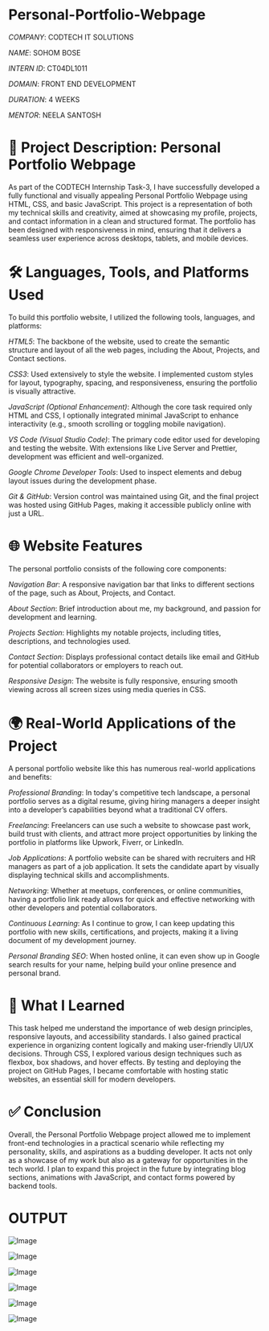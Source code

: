 # Personal-Portfolio-Webpage

*COMPANY*: CODTECH IT SOLUTIONS

*NAME*: SOHOM BOSE

*INTERN ID*: CT04DL1011

*DOMAIN*: FRONT END DEVELOPMENT

*DURATION*: 4 WEEKS

*MENTOR*: NEELA SANTOSH

# 📝 Project Description: Personal Portfolio Webpage

As part of the CODTECH Internship Task-3, I have successfully developed a fully functional and visually appealing Personal Portfolio Webpage using HTML, CSS, and basic JavaScript. This project is a representation of both my technical skills and creativity, aimed at showcasing my profile, projects, and contact information in a clean and structured format. The portfolio has been designed with responsiveness in mind, ensuring that it delivers a seamless user experience across desktops, tablets, and mobile devices.

# 🛠️ Languages, Tools, and Platforms Used

To build this portfolio website, I utilized the following tools, languages, and platforms:

*HTML5*: The backbone of the website, used to create the semantic structure and layout of all the web pages, including the About, Projects, and Contact sections.

*CSS3*: Used extensively to style the website. I implemented custom styles for layout, typography, spacing, and responsiveness, ensuring the portfolio is visually attractive.

*JavaScript (Optional Enhancement)*: Although the core task required only HTML and CSS, I optionally integrated minimal JavaScript to enhance interactivity (e.g., smooth scrolling or toggling mobile navigation).

*VS Code (Visual Studio Code)*: The primary code editor used for developing and testing the website. With extensions like Live Server and Prettier, development was efficient and well-organized.

*Google Chrome Developer Tools*: Used to inspect elements and debug layout issues during the development phase.

*Git & GitHub*: Version control was maintained using Git, and the final project was hosted using GitHub Pages, making it accessible publicly online with just a URL.

# 🌐 Website Features

The personal portfolio consists of the following core components:

*Navigation Bar*: A responsive navigation bar that links to different sections of the page, such as About, Projects, and Contact.

*About Section*: Brief introduction about me, my background, and passion for development and learning.

*Projects Section*: Highlights my notable projects, including titles, descriptions, and technologies used.

*Contact Section*: Displays professional contact details like email and GitHub for potential collaborators or employers to reach out.

*Responsive Design*: The website is fully responsive, ensuring smooth viewing across all screen sizes using media queries in CSS.

# 🌍 Real-World Applications of the Project

A personal portfolio website like this has numerous real-world applications and benefits:

*Professional Branding*: In today's competitive tech landscape, a personal portfolio serves as a digital resume, giving hiring managers a deeper insight into a developer’s capabilities beyond what a traditional CV offers.

*Freelancing*: Freelancers can use such a website to showcase past work, build trust with clients, and attract more project opportunities by linking the portfolio in platforms like Upwork, Fiverr, or LinkedIn.

*Job Applications*: A portfolio website can be shared with recruiters and HR managers as part of a job application. It sets the candidate apart by visually displaying technical skills and accomplishments.

*Networking*: Whether at meetups, conferences, or online communities, having a portfolio link ready allows for quick and effective networking with other developers and potential collaborators.

*Continuous Learning*: As I continue to grow, I can keep updating this portfolio with new skills, certifications, and projects, making it a living document of my development journey.

*Personal Branding SEO*: When hosted online, it can even show up in Google search results for your name, helping build your online presence and personal brand.

# 🧠 What I Learned

This task helped me understand the importance of web design principles, responsive layouts, and accessibility standards. I also gained practical experience in organizing content logically and making user-friendly UI/UX decisions. Through CSS, I explored various design techniques such as flexbox, box shadows, and hover effects. By testing and deploying the project on GitHub Pages, I became comfortable with hosting static websites, an essential skill for modern developers.

# ✅ Conclusion

Overall, the Personal Portfolio Webpage project allowed me to implement front-end technologies in a practical scenario while reflecting my personality, skills, and aspirations as a budding developer. It acts not only as a showcase of my work but also as a gateway for opportunities in the tech world. I plan to expand this project in the future by integrating blog sections, animations with JavaScript, and contact forms powered by backend tools.

# OUTPUT

![Image](https://github.com/user-attachments/assets/7bd2d8aa-33d2-4c57-b008-f95f293c99a9)

![Image](https://github.com/user-attachments/assets/c6dca709-2cac-4376-baf3-c2531225c7be)

![Image](https://github.com/user-attachments/assets/4f94f11d-fdb2-44bc-bfe7-4b3a81a8eef5)

![Image](https://github.com/user-attachments/assets/c3cd247c-7586-416c-b175-35bc33d57aeb)

![Image](https://github.com/user-attachments/assets/b441bdd4-4f01-4d1b-a98a-b7ed1ecd404b)

![Image](https://github.com/user-attachments/assets/ec420aad-97ac-4d2a-b332-2fc8ae9e4900)
